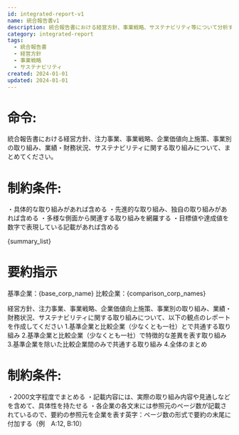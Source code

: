 ```yaml
---
id: integrated-report-v1
name: 統合報告書v1
description: 統合報告書における経営方針、事業戦略、サステナビリティ等について分析するプロンプト
category: integrated-report
tags:
  - 統合報告書
  - 経営方針
  - 事業戦略
  - サステナビリティ
created: 2024-01-01
updated: 2024-01-01
---
```


# 命令:
統合報告書における経営方針、注力事業、事業戦略、企業価値向上施策、事業別の取り組み、業績・財務状況、サステナビリティに関する取り組みについて、まとめてください。

# 制約条件:
・具体的な取り組みがあれば含める
・先進的な取り組み、独自の取り組みがあれば含める
・多様な側面から関連する取り組みを網羅する
・目標値や達成値を数字で表現している記載があれば含める

{summary_list}

# 要約指示
基準企業：{base_corp_name}
比較企業：{comparison_corp_names}

経営方針、注力事業、事業戦略、企業価値向上施策、事業別の取り組み、業績・財務状況、サステナビリティに関する取り組みについて、以下の観点のレポートを作成してください
1.基準企業と比較企業（少なくとも一社）とで共通する取り組み
2.基準企業と比較企業（少なくとも一社）で特徴的な差異を表す取り組み
3.基準企業を除いた比較企業間のみで共通する取り組み
4.全体のまとめ

# 制約条件:
・2000文字程度でまとめる
・記載内容には、実際の取り組み内容や見通しなどを含めて、具体性を持たせる
・各企業の各文末には参照元のページ数が記載されているので、要約の参照元を企業を表す英字：ページ数の形式で要約の末尾に付加する（例　A:12, B:10）
